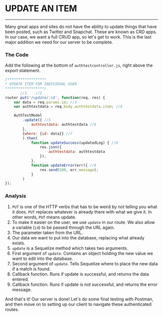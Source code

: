 # UPDATE AN ITEM
---

Many great apps and sites do not have the ability to update things that have been posted, such as Twitter and Snapchat. These are known as CRD apps. In our case, we want a full CRUD app, so let's get to work. This is the last major addition we need for our server to be complete.

### The Code
Add the following at the bottom of `authtestcontroller.js`, right above the export statement.

```js
/******************
* UPDATE ITEM FOR INDIVIDUAL USER
******************/
	   //1    //2
router.put('/update/:id', function(req, res) {
	var data = req.params.id; //3
	var authtestdata = req.body.authtestdata.item; //4

    AuthTestModel
    	.update({ //5
    		authtestdata: authtestdata //6
    	},
    	{where: {id: data}} //7
    	).then(
    		function updateSuccess(updatedLog) { //8
				res.json({
					authtestdata: authtestdata
				});    		
			},
    		function updateError(err){ //9
    			res.send(500, err.message);
    		}
    	)
});
```

### Analysis
1. `PUT` is one of the HTTP verbs that has to be weird by not telling you what it does. `PUT` replaces whatever is already there with what we give it. In other words, `PUT` means update.
2. To make it easier on the user, we use `update` in our route. We also allow a variable (`id`) to be passed through the URL again.
3. The parameter taken from the URL.
4. Our data we want to put into the database, replacing what already exists.
5. `update` is a Sequelize method which takes two arguments.
6. First argument of `update`. Contains an object holding the new value we want to edit into the database.
7. Second argument of `update`. Tells Sequelize where to place the new data if a match is found.
8. Callback function. Runs if update is successful, and returns the data entered.
9. Callback function. Runs if update is not successful, and returns the error message.

And that's it! Our server is done! Let's do some final testing with Postman, and then move on to setting up our client to navigate these authenticated routes.